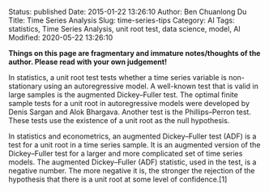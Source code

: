 Status: published
Date: 2015-01-22 13:26:10
Author: Ben Chuanlong Du
Title: Time Series Analysis
Slug: time-series-tips
Category: AI
Tags: statistics, Time Series Analysis, unit root test, data science, model, AI
Modified: 2020-05-22 13:26:10

**Things on this page are fragmentary and immature notes/thoughts of the author. Please read with your own judgement!**

In statistics, 
a unit root test tests whether a time series variable is non-stationary using an autoregressive model. 
A well-known test that is valid in large samples is the augmented Dickey–Fuller test. 
The optimal finite sample tests for a unit root in autoregressive models were developed by Denis Sargan and Alok Bhargava. 
Another test is the Phillips–Perron test. 
These tests use the existence of a unit root as the null hypothesis.

In statistics and econometrics, an augmented Dickey–Fuller test (ADF) is a test for a unit root in a time series sample. 
It is an augmented version of the Dickey–Fuller test for a larger and more complicated set of time series models. 
The augmented Dickey–Fuller (ADF) statistic, used in the test, is a negative number. 
The more negative it is, the stronger the rejection of the hypothesis that there is a unit root at some level of confidence.[1]
